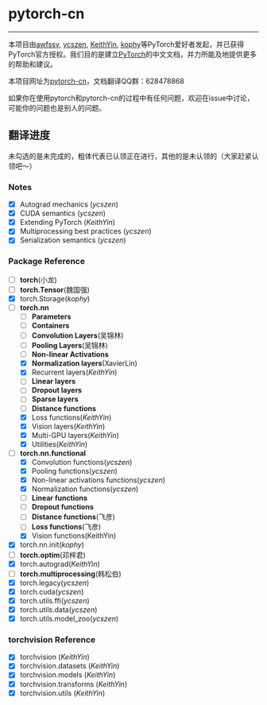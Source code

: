 # pytorch-cn

---

本项目由[awfssv](https://github.com/awfssv), [ycszen](https://github.com/ycszen), [KeithYin](https://github.com/KeithYin), [kophy](https://github.com/kophy)等PyTorch爱好者发起，并已获得PyTorch官方授权。我们目的是建立[PyTorch](http://pytorch.org/docs/)的中文文档，并力所能及地提供更多的帮助和建议。

本项目网址为[pytorch-cn](http://pytorch-cn.readthedocs.io/zh/latest/)，文档翻译QQ群：628478868

如果你在使用pytorch和pytorch-cn的过程中有任何问题，欢迎在issue中讨论，可能你的问题也是别人的问题。

## 翻译进度
未勾选的是未完成的，粗体代表已认领正在进行，其他的是未认领的（大家赶紧认领吧～）
### Notes
- [x] Autograd mechanics (*ycszen*)
- [x] CUDA semantics (*ycszen*)
- [x] Extending PyTorch (*KeithYin*)
- [x] Multiprocessing best practices (*ycszen*)
- [x] Serialization semantics (*ycszen*)

### Package Reference
- [ ] **torch**(小龙)
- [ ] **torch.Tensor**(魏国强)
- [x] torch.Storage(*kophy*)
- [ ] **torch.nn**
  - [ ] **Parameters**
  - [ ] **Containers**
  - [ ] **Convolution Layers**(吴锦林)
  - [ ] **Pooling Layers**(吴锦林)
  - [ ] **Non-linear Activations**
  - [x] **Normalization layers**(XavierLin)
  - [x] Recurrent layers(*KeithYin*)
  - [ ] **Linear layers**
  - [ ] **Dropout layers**
  - [ ] **Sparse layers**
  - [ ] **Distance functions**
  - [x] Loss functions(*KeithYin*)
  - [x] Vision layers(*KeithYin*)
  - [x] Multi-GPU layers(*KeithYin*)
  - [x] Utilities(*KeithYin*)
- [ ] **torch.nn.functional**
  - [x] Convolution functions(*ycszen*)
  - [x] Pooling functions(*ycszen*)
  - [x] Non-linear activations functions(*ycszen*)
  - [x] Normalization functions(*ycszen*)
  - [ ] **Linear functions**
  - [ ] **Dropout functions**
  - [ ] **Distance functions**(飞彦)
  - [ ] **Loss functions**(飞彦)
  - [x] Vision functions(KeithYin)
- [x] torch.nn.init(*kophy*)
- [ ] **torch.optim**(邓梓君)
- [x] torch.autograd(*KeithYin*)
- [ ] **torch.multiprocessing**(韩松伯)
- [x] torch.legacy(*ycszen*)
- [x] torch.cuda(*ycszen*)
- [x] torch.utils.ffi(*ycszen*)
- [x] torch.utils.data(*ycszen*)
- [x] torch.utils.model_zoo(*ycszen*)

### torchvision Reference
- [x] torchvision (*KeithYin*)
- [x] torchvision.datasets (*KeithYin*)
- [x] torchvision.models (*KeithYin*)
- [x] torchvision.transforms (*KeithYin*)
- [x] torchvision.utils (*KeithYin*)
